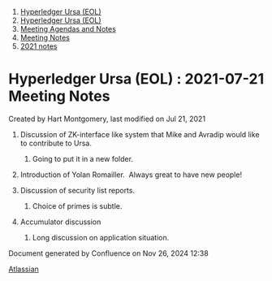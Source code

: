 1. [Hyperledger Ursa (EOL)](index.html)
2. [Hyperledger Ursa (EOL)](19595269.html)
3. [Meeting Agendas and Notes](Meeting-Agendas-and-Notes_19603313.html)
4. [Meeting Notes](Meeting-Notes_19611649.html)
5. [2021 notes](2021-notes_19612027.html)

# Hyperledger Ursa (EOL) : 2021-07-21 Meeting Notes

Created by Hart Montgomery, last modified on Jul 21, 2021

1. Discussion of ZK-interface like system that Mike and Avradip would like to contribute to Ursa.
   
   1. Going to put it in a new folder.
2. Introduction of Yolan Romailler.  Always great to have new people!
3. Discussion of security list reports.
   
   1. Choice of primes is subtle.
4. Accumulator discussion
   
   1. Long discussion on application situation.

Document generated by Confluence on Nov 26, 2024 12:38

[Atlassian](http://www.atlassian.com/)
